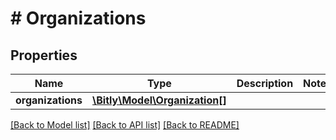 # # Organizations

## Properties

Name | Type | Description | Notes
------------ | ------------- | ------------- | -------------
**organizations** | [**\Bitly\Model\Organization[]**](Organization.md) |  |

[[Back to Model list]](../../README.md#models) [[Back to API list]](../../README.md#endpoints) [[Back to README]](../../README.md)
